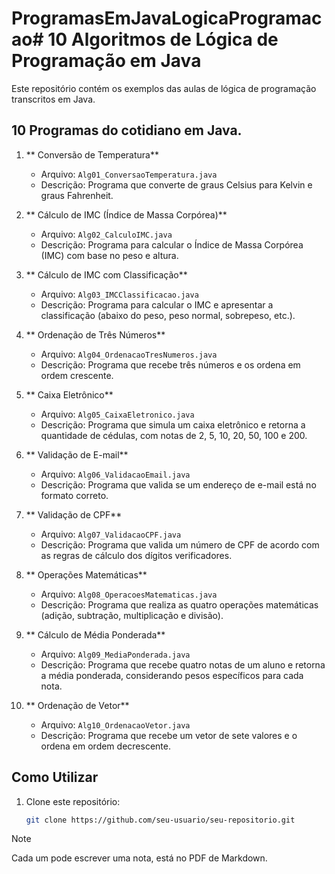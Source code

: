 # ProgramasEmJavaLogicaProgramacao# 10 Algoritmos de Lógica de Programação em Java

Este repositório contém os exemplos das aulas de lógica de programação transcritos em Java.

## 10 Programas do cotidiano em Java.

1. ** Conversão de Temperatura**
   - Arquivo: `Alg01_ConversaoTemperatura.java`
   - Descrição: Programa que converte de graus Celsius para Kelvin e graus Fahrenheit.

2. ** Cálculo de IMC (Índice de Massa Corpórea)**
   - Arquivo: `Alg02_CalculoIMC.java`
   - Descrição: Programa para calcular o Índice de Massa Corpórea (IMC) com base no peso e altura.

3. ** Cálculo de IMC com Classificação**
   - Arquivo: `Alg03_IMCClassificacao.java`
   - Descrição: Programa para calcular o IMC e apresentar a classificação (abaixo do peso, peso normal, sobrepeso, etc.).

4. ** Ordenação de Três Números**
   - Arquivo: `Alg04_OrdenacaoTresNumeros.java`
   - Descrição: Programa que recebe três números e os ordena em ordem crescente.

5. ** Caixa Eletrônico**
   - Arquivo: `Alg05_CaixaEletronico.java`
   - Descrição: Programa que simula um caixa eletrônico e retorna a quantidade de cédulas, com notas de 2, 5, 10, 20, 50, 100 e 200.

6. ** Validação de E-mail**
   - Arquivo: `Alg06_ValidacaoEmail.java`
   - Descrição: Programa que valida se um endereço de e-mail está no formato correto.

7. ** Validação de CPF**
   - Arquivo: `Alg07_ValidacaoCPF.java`
   - Descrição: Programa que valida um número de CPF de acordo com as regras de cálculo dos dígitos verificadores.

8. ** Operações Matemáticas**
   - Arquivo: `Alg08_OperacoesMatematicas.java`
   - Descrição: Programa que realiza as quatro operações matemáticas (adição, subtração, multiplicação e divisão).

9. ** Cálculo de Média Ponderada**
   - Arquivo: `Alg09_MediaPonderada.java`
   - Descrição: Programa que recebe quatro notas de um aluno e retorna a média ponderada, considerando pesos específicos para cada nota.

10. ** Ordenação de Vetor**
    - Arquivo: `Alg10_OrdenacaoVetor.java`
    - Descrição: Programa que recebe um vetor de sete valores e o ordena em ordem decrescente.

## Como Utilizar

1. Clone este repositório:
   ```bash
   git clone https://github.com/seu-usuario/seu-repositorio.git


>[!NOTE]
>
>Cada um pode escrever uma nota, está no PDF de Markdown.